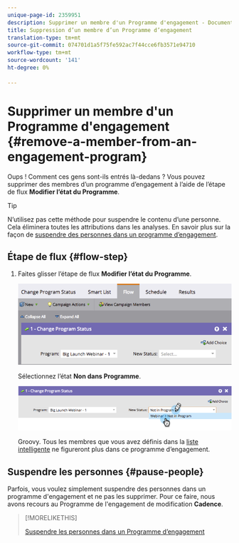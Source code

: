 ```yaml
---
unique-page-id: 2359951
description: Supprimer un membre d'un Programme d'engagement - Documents marketing - Documentation du produit
title: Suppression d’un membre d’un Programme d’engagement
translation-type: tm+mt
source-git-commit: 074701d1a5f75fe592ac7f44cce6fb3571e94710
workflow-type: tm+mt
source-wordcount: '141'
ht-degree: 0%

---
```



# Supprimer un membre d&#39;un Programme d&#39;engagement {#remove-a-member-from-an-engagement-program}

Oups ! Comment ces gens sont-ils entrés là-dedans ? Vous pouvez supprimer des membres d’un programme d’engagement à l’aide de l’étape de flux **Modifier l’état du Programme**.

>[!TIP]
>
>N’utilisez pas cette méthode pour suspendre le contenu d’une personne. Cela éliminera toutes les attributions dans les analyses. En savoir plus sur la façon de [suspendre des personnes dans un programme d’engagement](/help/marketo/product-docs/email-marketing/drip-nurturing/using-engagement-programs/pause-people-in-an-engagement-program.md).

## Étape de flux {#flow-step}

1. Faites glisser l’étape de flux **Modifier l’état du Programme**.

   ![](assets/image2014-9-15-18-3a15-3a57.png)

   Sélectionnez l’état **Non dans Programme**.

   ![](assets/image2014-9-15-18-3a16-3a2.png)

   Groovy. Tous les membres que vous avez définis dans la [liste intelligente](/help/marketo/product-docs/core-marketo-concepts/smart-lists-and-static-lists/creating-a-smart-list/create-a-smart-list.md) ne figureront plus dans ce programme d’engagement.

## Suspendre les personnes {#pause-people}

Parfois, vous voulez simplement suspendre des personnes dans un programme d&#39;engagement et ne pas les supprimer. Pour ce faire, nous avons recours au Programme de l&#39;engagement de modification **Cadence**.

>[!MORELIKETHIS]
>
>[Suspendre les personnes dans un Programme d’engagement](/help/marketo/product-docs/email-marketing/drip-nurturing/using-engagement-programs/pause-people-in-an-engagement-program.md)

